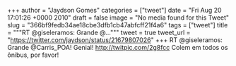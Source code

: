 
+++
author = "Jaydson Gomes"
categories = ["tweet"]
date = "Fri Aug 20 17:01:26 +0000 2010"
draft = false
image = "No media found for this Tweet"
slug = "366bf9fedb34ae18cbe3dfb1cb47abfcff21f4a6"
tags = ["tweet"]
title = """RT @giseleramos: Grande @..."""
tweet = true
tweet_url = "https://twitter.com/jaydson/status/21679807026"
+++
RT @giseleramos: Grande @Carris_POA! Genial! http://twitpic.com/2g8fcc Colem em todos os ônibus, por favor!

